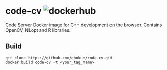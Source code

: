 # code-cv ![dockerhub](https://github.com/ghokun/code-cv/workflows/Docker/badge.svg)
Code Server Docker image for C++ development on the browser. Contains OpenCV, NLopt and R libraries.

## Build
```shell
git clone https://github.com/ghokun/code-cv.git
docker build code-cv -t <your_tag_name>
```
